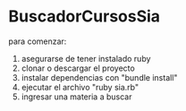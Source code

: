 # BuscadorCursosSia

para comenzar:
1. asegurarse de tener instalado ruby
2. clonar o descargar el proyecto
3. instalar dependencias con "bundle install"
4. ejecutar el archivo "ruby sia.rb"
5. ingresar una materia a buscar
